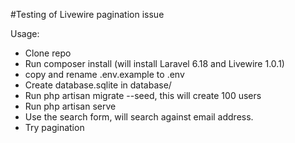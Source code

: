 #Testing of Livewire pagination issue

Usage:
* Clone repo
* Run composer install (will install Laravel 6.18 and Livewire 1.0.1)
* copy and rename .env.example to .env
* Create database.sqlite in database/
* Run php artisan migrate --seed, this will create 100 users
* Run php artisan serve
* Use the search form, will search against email address.
* Try pagination

